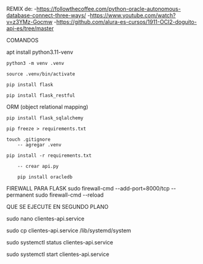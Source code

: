 REMIX de: 
-https://followthecoffee.com/python-oracle-autonomous-database-connect-three-ways/
-https://www.youtube.com/watch?v=z3YMz-Gocmw
-https://github.com/alura-es-cursos/1911-OCI2-doguito-api-es/tree/master

COMANDOS

apt install python3.11-venv

	python3 -m venv .venv

	source .venv/bin/activate

	pip install flask

	pip install flask_restful

ORM (object relational mapping)

	pip install flask_sqlalchemy
	
	pip freeze > requirements.txt
	
	touch .gitignore
		-- agregar .venv
	
	pip install -r requirements.txt
	
		-- crear api.py
		
		pip install oracledb
		

FIREWALL PARA FLASK
	sudo firewall-cmd --add-port=8000/tcp --permanent
	sudo firewall-cmd --reload


QUE SE EJECUTE EN SEGUNDO PLANO

sudo nano clientes-api.service

sudo cp clientes-api.service /lib/systemd/system

sudo systemctl status clientes-api.service

sudo systemctl start clientes-api.service
